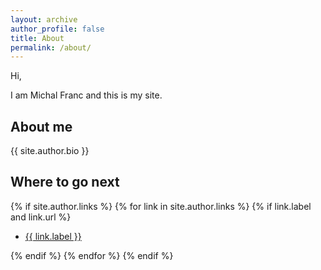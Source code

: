 ```yaml
---
layout: archive
author_profile: false
title: About
permalink: /about/
---
```


Hi,

I am Michal Franc and this is my site.

## About me

{{ site.author.bio }}

## Where to go next

{% if site.author.links %}
    {% for link in site.author.links %}
        {% if link.label and link.url %}
<ul class="author__urls social-icons">
    <li>
        <a href="{{ link.url }}" rel="nofollow noopener noreferrer">
            <i class="{{ link.icon | default: 'fas fa-link' }}" aria-hidden="true"></i>
            <span class="label">{{ link.label }}</span>
        </a>
    </li>
</ul>
        {% endif %}
    {% endfor %}
{% endif %}